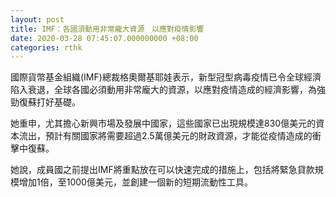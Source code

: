 ```yaml
---
layout: post
title: IMF：各國須動用非常龐大資源　以應對疫情影響
date: 2020-03-28 07:45:07.000000000 +08:00
categories: rthk
---
```


國際貨幣基金組織(IMF)總裁格奧爾基耶娃表示，新型冠型病毒疫情已令全球經濟陷入衰退，全球各國必須動用非常龐大的資源，以應對疫情造成的經濟影響，為強勁復蘇打好基礎。

她重申，尤其擔心新興市場及發展中國家，這些國家已出現規模達830億美元的資本流出，預計有關國家將需要超過2.5萬億美元的財政資源，才能從疫情造成的衝擊中復蘇。

她說，成員國之前提出IMF將重點放在可以快速完成的措施上，包括將緊急貸款規模增加1倍，至1000億美元，並創建一個新的短期流動性工具。
